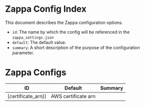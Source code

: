 Zappa Config Index
=======================

This document describes the Zappa configuration options.

* `id`: The name by which the config will be referenced in the `zappa_settings.json`
* `default`: The default value.
* `summary`: A short description of the purpose of the configuration parameter.


Zappa Configs
===================

<!-- list-of-configs -->

| ID | Default | Summary |
| --- | --- | --- |
| [certificate_arn]( | AWS certificate arn |

<!-- /list-of-configs -->

